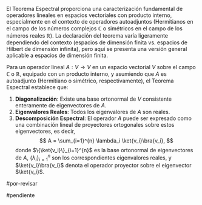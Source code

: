 El Teorema Espectral proporciona una caracterización fundamental de operadores lineales en espacios vectoriales con producto interno, especialmente en el contexto de operadores autoadjuntos (Hermitianos en el campo de los números complejos $\mathbb{C}$ o simétricos en el campo de los números reales $\mathbb{R}$). La declaración del teorema varía ligeramente dependiendo del contexto (espacios de dimensión finita vs. espacios de Hilbert de dimensión infinita), pero aquí se presenta una versión general aplicable a espacios de dimensión finita.

Para un operador lineal $A : V \rightarrow V$ en un espacio vectorial $V$ sobre el campo $\mathbb{C}$ o $\mathbb{R}$, equipado con un producto interno, y asumiendo que $A$ es autoadjunto (Hermitiano o simétrico, respectivamente), el Teorema Espectral establece que:

1. **Diagonalización**: Existe una base ortonormal de $V$ consistente enteramente de eigenvectores de $A$.
2. **Eigenvalores Reales**: Todos los eigenvalores de $A$ son reales.
3. **Descomposición Espectral**: El operador $A$ puede ser expresado como una combinación lineal de proyectores ortogonales sobre estos eigenvectores, es decir,
   $$
   A = \sum_{i=1}^{n} \lambda_i \ket{v_i}\bra{v_i},
   $$
   donde $\{\ket{v_i}\}_{i=1}^{n}$ es la base ortonormal de eigenvectores de $A$, $\{\lambda_i\}_{i=1}^{n}$ son los correspondientes eigenvalores reales, y $\ket{v_i}\bra{v_i}$ denota el operador proyector sobre el eigenvector $\ket{v_i}$.


#por-revisar

#pendiente 